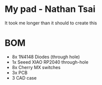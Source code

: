 # My pad - Nathan Tsai
It took me longer than it should to create this

# BOM
* 8x 1N4148 Diodes (through hole)
* 1x Seeed XIAO RP2040 through-hole
* 8x Cherry MX switches
* 3x PCB
* 3 CAD case
